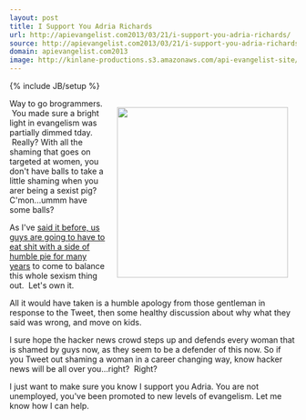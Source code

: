 ```yaml
---
layout: post
title: I Support You Adria Richards
url: http://apievangelist.com2013/03/21/i-support-you-adria-richards/
source: http://apievangelist.com2013/03/21/i-support-you-adria-richards/
domain: apievangelist.com2013
image: http://kinlane-productions.s3.amazonaws.com/api-evangelist-site/blog/kin-lane-adria-richards.png
---
```

{% include JB/setup %}
<p><img style="padding: 15px;" src="https://s3.amazonaws.com/kinlane-productions/kin-lane/kin-lane-adria-richards.png" alt="" width="300" align="right" /></p>
<p>Way to go brogrammers. &nbsp;You made sure a bright light in evangelism was partially dimmed tday. &nbsp;Really? With all the shaming that goes on targeted at women, you don't have balls to take a little shaming when you arer being a sexist pig? &nbsp; C'mon...ummm have some balls?</p>
<p>As I've <a href="http://kinlane.com/2012/12/30/sexism-in-the-tech-space/">said it before, us guys are going to have to eat shit with a side of humble pie for many years</a> to come to balance this whole sexism thing out. &nbsp;Let's own it.</p>
<p>All it would have taken is a humble apology from those gentleman in response to the Tweet, then some healthy discussion about why what they said was wrong, and move on kids. &nbsp;</p>
<p>I sure hope the hacker news crowd steps up and defends every woman that is shamed by guys now, as they seem to be a defender of this now. So if you Tweet out shaming a woman in a career changing way, know hacker news will be all over you...right? &nbsp;Right?</p>
<p>I just want to make sure you know I support you Adria. You are not unemployed, you've been promoted to new levels of evangelism. Let me know how I can help.</p>

